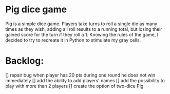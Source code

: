 # Pig dice game

Pig is a simple dice game. Players take turns to roll a single die as many times as they wish, adding all roll results to a running total, but losing their gained score for the turn if they roll a 1.
Knowing the rules of the game, I decided to try to recreate it in Python to stimulate my gray cells.

# Backlog:
[] repair bug
  when player has 20 pts during one round he does not win immediately
[] add the ability to add players' names
[] add the possibility to play with more than 2 players
[] create the option of two-dice Pig 

